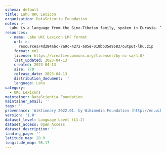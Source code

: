 ```yaml
---
schema: default
title: Lahu UKC Lexicon
organization: DataScientia Foundation
notes: >-
  Lahu is a language from the Sino-Tibetan family, spoken in Eurasia. The UKC Lexicon of Lahu is represented as a lexico-semantic network. It consists of words, word senses, synsets, as well as sense-level and synset-level relationships.
resources:
  - name: Lahu UKC Lexicon LMF format
    url: >-
      resources/4d284abc-7a9c-4272-a05e-010bb35e9583/output-lhu.zip
    format: xml
    license: https://creativecommons.org/licenses/by-nc-sa/4.0/
    last_updated: 2023-04-13
    created: 2023-04-13
    size: 770
    release_date: 2023-04-13
    distribution_document: ''
    language: Lahu
category:
  - UKC Lexicons
maintainer: DataScientia Foundation
maintainer_email: ''
tags: ''
provenance: 'Wiktionary 2022.01. by Wikimedia Foundation (http://en.wiktionary.org); Princeton WordNet 2.1 by Princeton University (https://wordnet.princeton.edu)'
version: '1.0'
dataset_level: Language Level (L1-2)
dataset_access: Open Access
dataset_description: ''
landing_page: ''
latitude_map: 20.0
longitude_map: 98.17
---
```

